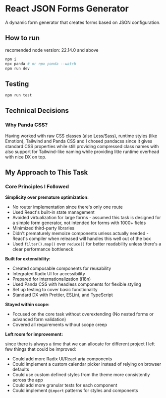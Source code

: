 # React JSON Forms Generator

A dynamic form generator that creates forms based on JSON configuration.

## How to run

recomended node version: 22.14.0 and above

```bash
npm i
npx panda # or npx panda --watch
npm run dev
```

## Testing

```bash
npm run test
```

## Technical Decisions

### Why Panda CSS?

Having worked with raw CSS classes (also Less/Sass), runtime styles (like Emotion), Tailwind and Panda CSS and I chosed pandacss since it gives standard CSS properties while still providing compressed class names with also support for Tailwind-like naming while providing litte runtime overhead with nice DX on top.

## My Approach to This Task

### Core Principles I Followed

**Simplicity over premature optimization:**

- No router implementation since there's only one route
- Used React's built-in state management
- Avoided virtualization for large forms - assumed this task is designed for a simple form generator, not intended for forms with 1000+ fields
- Minimized third-party libraries
- Didn't prematurely memoize components unless actually needed - React's compiler when released will handles this well out of the box
- Used `filter().map()` over `reduce()` for better readability unless there's a clear performance bottleneck

**Built for extensibility:**

- Created composable components for reusability
- Integrated Radix UI for accessibility
- Prepared for internationalization (i18n)
- Used Panda CSS with headless components for flexible styling
- Set up testing to cover basic functionality
- Standard DX with Prettier, ESLint, and TypeScript

**Stayed within scope:**

- Focused on the core task without overextending (No nested forms or advanced form validation)
- Covered all requirements without scope creep

**Left room for improvement:**

since there is always a time that we can allocate for different project I left few things that could be improved:

- Could add more Radix UI/React aria components
- Could implement a custom calendar picker instead of relying on browser defaults
- Could use custom defined styles from the theme more consistently across the app
- Could add more granular tests for each component
- Could implement `@import` patterns for styles and components
